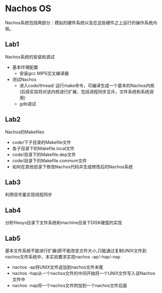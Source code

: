 # Nachos OS
Nachos系统包括两部分：模拟的硬件系统以及在这些硬件之上运行的操作系统内核。
## Lab1
Nachos系统的安装和调试
* 基本环境配置
  * 安装gcc MIPS交叉编译器
* 测试Nachos
  * 进入code/thread/ 运行make命令，可编译生成一个基本的Nachos内核(后续实验将对该内核进行扩展，包括进程同步互斥，文件系统和系统调用)
  * gdb调试
## Lab2
Nachos的Makefiles
* code/下子目录的Makefile文件
* 各子目录下的Makefile.local文件
* code/目录下的Makefile.dep文件
* code/目录下的Makefile.commom文件
* 如何在其他目录下修改Nachos代码并生成修改后的Nachos系统
## Lab3
利用信号量实现线程同步

## Lab4
分析filesys目录下文件系统和machine目录下DISK硬盘的实现

## Lab5
基本文件系统不能进行扩展(即不能改变文件大小,只能通过复制UNIX文件到nachos文件系统中，本实验要求实现nachos -ap/-hap/-nap
* nachos -ap将UNIX文件追加到nachos文件末尾
* nachos -hap从一个nachos文件的中间开始将一个UNIX文件写入该Nachos文件中
* nachos -nap将一个nachos文件附加到一个nachos文件后面
